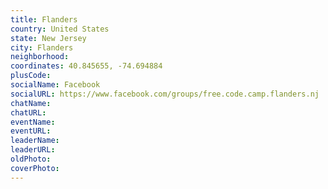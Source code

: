 ```yaml
---
title: Flanders
country: United States
state: New Jersey
city: Flanders
neighborhood: 
coordinates: 40.845655, -74.694884
plusCode:
socialName: Facebook
socialURL: https://www.facebook.com/groups/free.code.camp.flanders.nj
chatName:
chatURL:
eventName:
eventURL:
leaderName:
leaderURL:
oldPhoto: 
coverPhoto:
---
```

